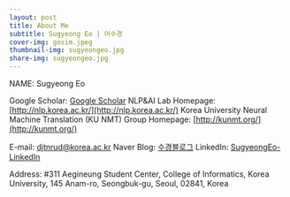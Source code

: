 ```yaml
---
layout: post
title: About Me
subtitle: Sugyeong Eo | 어수경
cover-img: gosim.jpeg
thumbnail-img: sugyeongeo.jpg
share-img: sugyeongeo.jpg
---
```


NAME: Sugyeong Eo

Google Scholar: [Google Scholar](https://scholar.google.com/citations?user=s4GjpoEAAAAJ&hl=en)
NLP&AI Lab Homepage: [http://nlp.korea.ac.kr/](http://nlp.korea.ac.kr/)
Korea University Neural Machine Translation (KU NMT) Group Homepage: [http://kunmt.org/](http://kunmt.org/)

E-mail: djtnrud@korea.ac.kr
Naver Blog: [수경블로그](https://blog.naver.com/djtnrud123)
LinkedIn: [SugyeongEo-LinkedIn](https://www.linkedin.com/in/sugyeong-eo-21a23015b/)

Address: #311 Aegineung Student Center, College of Informatics, Korea University, 145 Anam-ro, Seongbuk-gu, Seoul, 02841, Korea
